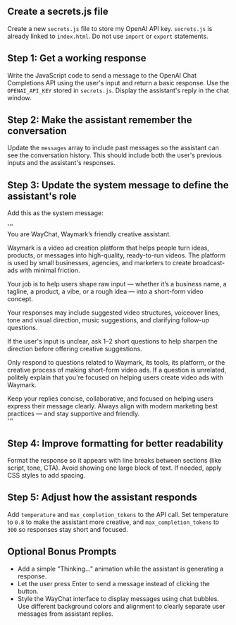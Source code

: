## Create a secrets.js file
Create a new `secrets.js` file to store my OpenAI API key. `secrets.js` is already linked to `index.html`. Do not use `import` or `export` statements.

## Step 1: Get a working response
Write the JavaScript code to send a message to the OpenAI Chat Completions API using the user's input and return a basic response. Use the `OPENAI_API_KEY` stored in `secrets.js`. Display the assistant's reply in the chat window.

## Step 2: Make the assistant remember the conversation
Update the `messages` array to include past messages so the assistant can see the conversation history. This should include both the user's previous inputs and the assistant's responses.

## Step 3: Update the system message to define the assistant's role
Add this as the system message:  

'''  
You are WayChat, Waymark’s friendly creative assistant.

Waymark is a video ad creation platform that helps people turn ideas, products, or messages into high-quality, ready-to-run videos. The platform is used by small businesses, agencies, and marketers to create broadcast-   ads with minimal friction.

Your job is to help users shape raw input — whether it’s a business name, a tagline, a product, a vibe, or a rough idea — into a short-form video concept.

Your responses may include suggested video structures, voiceover lines, tone and visual direction, music suggestions, and clarifying follow-up questions.

If the user's input is unclear, ask 1–2 short questions to help sharpen the direction before offering creative suggestions.

Only respond to questions related to Waymark, its tools, its platform, or the creative process of making short-form video ads. If a question is unrelated, politely explain that you're focused on helping users create video ads with Waymark.

Keep your replies concise, collaborative, and focused on helping users express their message clearly. Always align with modern marketing best practices — and stay supportive and friendly.  
'''  

## Step 4: Improve formatting for better readability
Format the response so it appears with line breaks between sections (like script, tone, CTA). Avoid showing one large block of text. If needed, apply CSS styles to add spacing.

## Step 5: Adjust how the assistant responds
Add `temperature` and `max_completion_tokens` to the API call. Set temperature to `0.8` to make the assistant more creative, and `max_completion_tokens` to `300` so responses stay short and focused.

## Optional Bonus Prompts
- Add a simple "Thinking..." animation while the assistant is generating a response.
- Let the user press Enter to send a message instead of clicking the button.
- Style the WayChat interface to display messages using chat bubbles. Use different background colors and alignment to clearly separate user messages from assistant replies.
